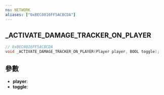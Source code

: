 ```yaml
---
ns: NETWORK
aliases: ["0xBEC0816FF5ACBCDA"]
---
```

## _ACTIVATE_DAMAGE_TRACKER_ON_PLAYER

```c
// 0xBEC0816FF5ACBCDA
void _ACTIVATE_DAMAGE_TRACKER_ON_PLAYER(Player player, BOOL toggle);
```


## 參數
* **player**: 
* **toggle**: 

